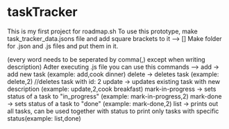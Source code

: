 # taskTracker
This is my first project for roadmap.sh
To use this prototype, make task_tracker_data.jsons file and add square brackets to it --> []
Make folder for .json and .js files and put them in it.

(every word needs to be seperated by comma(,) except when writing description)
Adter executing .js file you can use this commands -->
    add -> add new task (example: add,cook dinner)
    delete -> deletes task (example: delete,2) //deletes task with id: 2
    update -> updates existing task with new description (example: update,2,cook breakfast)
    mark-in-progress -> sets status of a task to "in_progress" (example: mark-in-progress,2)
    mark-done -> sets status of a task to "done" (example: mark-done,2)
    list -> prints out all tasks, can be used together with status to print only tasks with specific status(example: list,done)